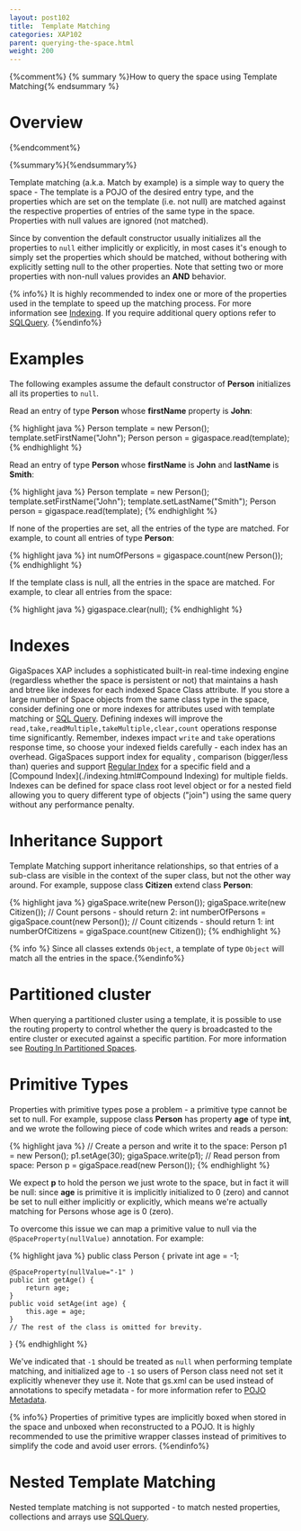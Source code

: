 ```yaml
---
layout: post102
title:  Template Matching
categories: XAP102
parent: querying-the-space.html
weight: 200
---
```


{%comment%}
{% summary %}How to query the space using Template Matching{% endsummary %}

# Overview
{%endcomment%}

{%summary%}{%endsummary%}

Template matching (a.k.a. Match by example) is a simple way to query the space - The template is a POJO of the desired entry type, and the properties which are set on the template (i.e. not null) are matched against the respective properties of entries of the same type in the space. Properties with null values are ignored (not matched).

Since by convention the default constructor usually initializes all the properties to `null` either implicitly or explicitly, in most cases it's enough to simply set the properties which should be matched, without bothering with explicitly setting null to the other properties. Note that setting two or more properties with non-null values provides an **AND** behavior.

{% info%}
It is highly recommended to index one or more of the properties used in the template to speed up the matching process. For more information see [Indexing](./indexing.html).
If you require additional query options refer to [SQLQuery](./query-sql.html).
{%endinfo%}

# Examples

The following examples assume the default constructor of **Person** initializes all its properties to `null`.

Read an entry of type **Person** whose **firstName** property is **John**:

{% highlight java %}
Person template = new Person();
template.setFirstName("John");
Person person = gigaspace.read(template);
{% endhighlight %}

Read an entry of type **Person** whose **firstName** is **John** and **lastName** is **Smith**:

{% highlight java %}
Person template = new Person();
template.setFirstName("John");
template.setLastName("Smith");
Person person = gigaspace.read(template);
{% endhighlight %}

If none of the properties are set, all the entries of the type are matched. For example, to count all entries of type **Person**:

{% highlight java %}
int numOfPersons = gigaspace.count(new Person());
{% endhighlight %}

If the template class is null, all the entries in the space are matched. For example, to clear all entries from the space:

{% highlight java %}
gigaspace.clear(null);
{% endhighlight %}

# Indexes

GigaSpaces XAP includes a sophisticated built-in real-time indexing engine (regardless whether the space is persistent or not) that maintains a hash and btree like indexes for each indexed Space Class attribute. If you store a large number of Space objects from the same class type in the space, consider defining one or more indexes for attributes used with template matching or [SQL Query](./query-sql.html). Defining indexes will improve the `read,take,readMultiple,takeMultiple,clear,count` operations response time significantly. Remember, indexes impact `write` and `take` operations response time, so choose your indexed fields carefully - each index has an overhead. GigaSpaces support index for equality , comparison (bigger/less than) queries and support [Regular Index](./indexing.html) for a specific field and a [Compound Index](./indexing.html#Compound Indexing) for multiple fields. Indexes can be defined for space class root level object or for a nested field allowing you to query different type of objects ("join") using the same query without any performance penalty.

# Inheritance Support

Template Matching support inheritance relationships, so that entries of a sub-class are visible in the context of the super class, but not the other way around.
For example, suppose class **Citizen** extend class **Person**:

{% highlight java %}
gigaSpace.write(new Person());
gigaSpace.write(new Citizen());
// Count persons - should return 2:
int numberOfPersons = gigaSpace.count(new Person());
// Count citizends - should return 1:
int numberOfCitizens = gigaSpace.count(new Citizen());
{% endhighlight %}

{% info %} Since all classes extends `Object`, a template of type `Object` will match all the entries in the space.{%endinfo%}

# Partitioned cluster

When querying a partitioned cluster using a template, it is possible to use the routing property to control whether the query is broadcasted to the entire cluster or executed against a specific partition.
For more information see [Routing In Partitioned Spaces](./routing-in-partitioned-spaces.html).



# Primitive Types

Properties with primitive types pose a problem - a primitive type cannot be set to null. For example, suppose class **Person** has property **age** of type **int**, and we wrote the following piece of code which writes and reads a person:

{% highlight java %}
// Create a person and write it to the space:
Person p1 = new Person();
p1.setAge(30);
gigaSpace.write(p1);
// Read person from space:
Person p = gigaSpace.read(new Person());
{% endhighlight %}

We expect **p** to hold the person we just wrote to the space, but in fact it will be null: since **age** is primitive it is implicitly initialized to 0 (zero) and cannot be set to null either implicitly or explicitly, which means we're actually matching for Persons whose age is 0 (zero).

To overcome this issue we can map a primitive value to null via the `@SpaceProperty(nullValue)` annotation. For example:

{% highlight java %}
public class Person {
    private int age = -1;

    @SpaceProperty(nullValue="-1" )
    public int getAge() {
        return age;
    }
    public void setAge(int age) {
        this.age = age;
    }
    // The rest of the class is omitted for brevity.
}
{% endhighlight %}

We've indicated that `-1` should be treated as `null` when performing template matching, and initialized age to `-1` so users of Person class need not set it explicitly whenever they use it. Note that gs.xml can be used instead of annotations to specify metadata - for more information refer to [POJO Metadata](./modeling-your-data.html).

{% info%} Properties of primitive types are implicitly boxed when stored in the space and unboxed when reconstructed to a POJO.
It is highly recommended to use the  primitive wrapper classes instead of primitives to simplify the code and avoid user errors.
{%endinfo%}

# Nested Template Matching

Nested template matching is not supported - to match nested properties, collections and arrays use [SQLQuery](./query-sql.html).


